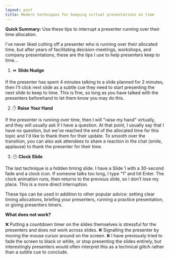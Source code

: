 ```yaml
---
layout: post
title: Modern techniques for keeping virtual presentations on time
---
```


**Quick Summary:** Use these tips to interrupt a presenter running over their time allocation.

I've never liked cutting off a presenter who is running over their allocated time, but after years of facilitating decision-meetings, workshops, and company presentations, these are the tips I use to help presenters keep to time...

1. ⏩ **Slide Nudge**

If the presenter has spent 4 minutes talking to a slide planned for 2 minutes, then I'll click next slide as a subtle cue they need to start presenting the next slide to keep to time. This is fine, so long as you have talked with the presenters beforehand to let them know you may do this.

2. ✋ **Raise Your Hand**

If the presenter is running over time, then I will "raise my hand" virtually, and they will usually ask if I have a question. At that point, I usually say that I have no question, but we've reached the end of the allocated time for this topic and I'd like to thank them for their update. To smooth over the transition, you can also ask attendees to share a reaction in the chat (smile, applause) to thank the presenter for their time.

3. 🕒 **Clock Slide**

The last technique is a hidden timing slide. I have a Slide 1 with a 30-second fade and a clock icon. If someone talks too long, I type “1” and hit Enter. The clock animation runs, then returns to the previous slide, so I don’t lose my place. This is a more direct interruption.

These tips can be used in addition to other popular advice: setting clear timing allocations, briefing your presenters, running a practice presentation, or giving presenters timers.

**What does not work?**

❌ Putting a countdown timer on the slides themselves is stressful for the presenters and does not work across slides.
❌ Signalling the presenter by moving the mouse cursor around on the screen.
❌ I have previously tried to fade the screen to black or white, or stop presenting the slides entirely, but interestingly presenters would often interpret this as a technical glitch rather than a subtle cue to conclude.